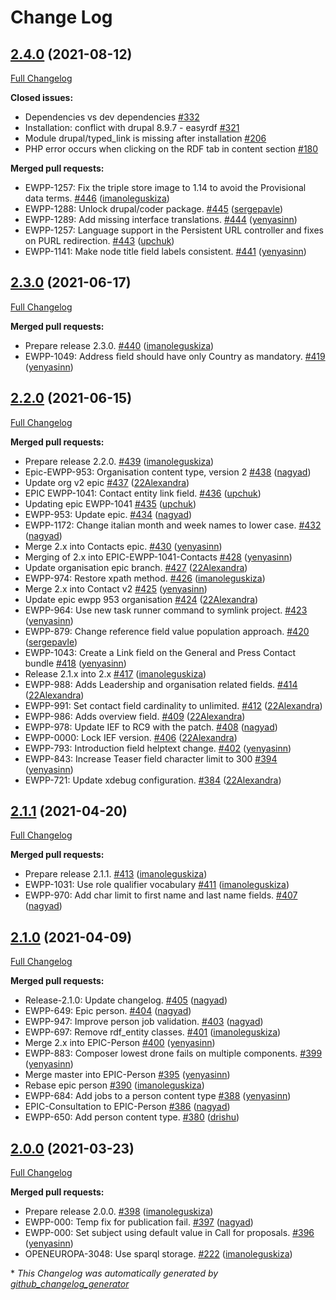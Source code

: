 # Change Log

## [2.4.0](https://github.com/openeuropa/oe_content/tree/2.4.0) (2021-08-12)
[Full Changelog](https://github.com/openeuropa/oe_content/compare/2.3.0...2.4.0)

**Closed issues:**

- Dependencies vs dev dependencies [\#332](https://github.com/openeuropa/oe_content/issues/332)
- Installation: conflict with drupal 8.9.7  - easyrdf [\#321](https://github.com/openeuropa/oe_content/issues/321)
- Module drupal/typed\_link is missing after installation [\#206](https://github.com/openeuropa/oe_content/issues/206)
- PHP error occurs when clicking on the RDF tab in content section [\#180](https://github.com/openeuropa/oe_content/issues/180)

**Merged pull requests:**

- EWPP-1257: Fix the triple store image to 1.14 to avoid the Provisional data terms. [\#446](https://github.com/openeuropa/oe_content/pull/446) ([imanoleguskiza](https://github.com/imanoleguskiza))
- EWPP-1288: Unlock drupal/coder package. [\#445](https://github.com/openeuropa/oe_content/pull/445) ([sergepavle](https://github.com/sergepavle))
- EWPP-1289: Add missing interface translations. [\#444](https://github.com/openeuropa/oe_content/pull/444) ([yenyasinn](https://github.com/yenyasinn))
- EWPP-1257: Language support in the Persistent URL controller and fixes on PURL redirection. [\#443](https://github.com/openeuropa/oe_content/pull/443) ([upchuk](https://github.com/upchuk))
- EWPP-1141: Make node title field labels consistent. [\#441](https://github.com/openeuropa/oe_content/pull/441) ([yenyasinn](https://github.com/yenyasinn))

## [2.3.0](https://github.com/openeuropa/oe_content/tree/2.3.0) (2021-06-17)
[Full Changelog](https://github.com/openeuropa/oe_content/compare/2.2.0...2.3.0)

**Merged pull requests:**

- Prepare release 2.3.0. [\#440](https://github.com/openeuropa/oe_content/pull/440) ([imanoleguskiza](https://github.com/imanoleguskiza))
- EWPP-1049: Address field should have only Country as mandatory. [\#419](https://github.com/openeuropa/oe_content/pull/419) ([yenyasinn](https://github.com/yenyasinn))

## [2.2.0](https://github.com/openeuropa/oe_content/tree/2.2.0) (2021-06-15)

[Full Changelog](https://github.com/openeuropa/oe_content/compare/2.1.1...2.2.0)

**Merged pull requests:**

- Prepare release 2.2.0. [\#439](https://github.com/openeuropa/oe_content/pull/439) ([imanoleguskiza](https://github.com/imanoleguskiza))
- Epic-EWPP-953: Organisation content type, version 2 [\#438](https://github.com/openeuropa/oe_content/pull/438) ([nagyad](https://github.com/nagyad))
- Update org v2 epic [\#437](https://github.com/openeuropa/oe_content/pull/437) ([22Alexandra](https://github.com/22Alexandra))
- EPIC EWPP-1041: Contact entity link field. [\#436](https://github.com/openeuropa/oe_content/pull/436) ([upchuk](https://github.com/upchuk))
- Updating epic EWPP-1041 [\#435](https://github.com/openeuropa/oe_content/pull/435) ([upchuk](https://github.com/upchuk))
- EWPP-953: Update epic. [\#434](https://github.com/openeuropa/oe_content/pull/434) ([nagyad](https://github.com/nagyad))
- EWPP-1172: Change italian month and week names to lower case. [\#432](https://github.com/openeuropa/oe_content/pull/432) ([nagyad](https://github.com/nagyad))
- Merge 2.x into Contacts epic. [\#430](https://github.com/openeuropa/oe_content/pull/430) ([yenyasinn](https://github.com/yenyasinn))
- Merging of 2.x into EPIC-EWPP-1041-Contacts [\#428](https://github.com/openeuropa/oe_content/pull/428) ([yenyasinn](https://github.com/yenyasinn))
- Update organisation epic branch. [\#427](https://github.com/openeuropa/oe_content/pull/427) ([22Alexandra](https://github.com/22Alexandra))
- EWPP-974: Restore xpath method. [\#426](https://github.com/openeuropa/oe_content/pull/426) ([imanoleguskiza](https://github.com/imanoleguskiza))
- Merge 2.x into Contact v2 [\#425](https://github.com/openeuropa/oe_content/pull/425) ([yenyasinn](https://github.com/yenyasinn))
- Update epic ewpp 953 organisation [\#424](https://github.com/openeuropa/oe_content/pull/424) ([22Alexandra](https://github.com/22Alexandra))
- EWPP-964: Use new task runner command to symlink project. [\#423](https://github.com/openeuropa/oe_content/pull/423) ([yenyasinn](https://github.com/yenyasinn))
- EWPP-879: Change reference field value population approach. [\#420](https://github.com/openeuropa/oe_content/pull/420) ([sergepavle](https://github.com/sergepavle))
- EWPP-1043: Create a Link field on the General and Press Contact bundle [\#418](https://github.com/openeuropa/oe_content/pull/418) ([yenyasinn](https://github.com/yenyasinn))
- Release 2.1.x into 2.x [\#417](https://github.com/openeuropa/oe_content/pull/417) ([imanoleguskiza](https://github.com/imanoleguskiza))
- EWPP-988: Adds Leadership and organisation related fields. [\#414](https://github.com/openeuropa/oe_content/pull/414) ([22Alexandra](https://github.com/22Alexandra))
- EWPP-991: Set contact field cardinality to unlimited. [\#412](https://github.com/openeuropa/oe_content/pull/412) ([22Alexandra](https://github.com/22Alexandra))
- EWPP-986: Adds overview field. [\#409](https://github.com/openeuropa/oe_content/pull/409) ([22Alexandra](https://github.com/22Alexandra))
- EWPP-978: Update IEF to RC9 with the patch. [\#408](https://github.com/openeuropa/oe_content/pull/408) ([nagyad](https://github.com/nagyad))
- EWPP-0000: Lock IEF version. [\#406](https://github.com/openeuropa/oe_content/pull/406) ([22Alexandra](https://github.com/22Alexandra))
- EWPP-793: Introduction field helptext change. [\#402](https://github.com/openeuropa/oe_content/pull/402) ([yenyasinn](https://github.com/yenyasinn))
- EWPP-843: Increase Teaser field character limit to 300 [\#394](https://github.com/openeuropa/oe_content/pull/394) ([yenyasinn](https://github.com/yenyasinn))
- EWPP-721: Update xdebug configuration. [\#384](https://github.com/openeuropa/oe_content/pull/384) ([22Alexandra](https://github.com/22Alexandra))

## [2.1.1](https://github.com/openeuropa/oe_content/tree/2.1.1) (2021-04-20)

[Full Changelog](https://github.com/openeuropa/oe_content/compare/2.1.0...2.1.1)

**Merged pull requests:**

- Prepare release 2.1.1. [\#413](https://github.com/openeuropa/oe_content/pull/413) ([imanoleguskiza](https://github.com/imanoleguskiza))
- EWPP-1031: Use role qualifier vocabulary [\#411](https://github.com/openeuropa/oe_content/pull/411) ([imanoleguskiza](https://github.com/imanoleguskiza))
- EWPP-970: Add char limit to first name and last name fields. [\#407](https://github.com/openeuropa/oe_content/pull/407) ([nagyad](https://github.com/nagyad))

## [2.1.0](https://github.com/openeuropa/oe_content/tree/2.1.0) (2021-04-09)

[Full Changelog](https://github.com/openeuropa/oe_content/compare/2.0.0...2.1.0)

**Merged pull requests:**

- Release-2.1.0: Update changelog. [\#405](https://github.com/openeuropa/oe_content/pull/405) ([nagyad](https://github.com/nagyad))
- EWPP-649: Epic person. [\#404](https://github.com/openeuropa/oe_content/pull/404) ([nagyad](https://github.com/nagyad))
- EWPP-947:  Improve person job validation. [\#403](https://github.com/openeuropa/oe_content/pull/403) ([nagyad](https://github.com/nagyad))
- EWPP-697: Remove rdf\_entity classes. [\#401](https://github.com/openeuropa/oe_content/pull/401) ([imanoleguskiza](https://github.com/imanoleguskiza))
- Merge 2.x into EPIC-Person [\#400](https://github.com/openeuropa/oe_content/pull/400) ([yenyasinn](https://github.com/yenyasinn))
- EWPP-883: Composer lowest drone fails on multiple components. [\#399](https://github.com/openeuropa/oe_content/pull/399) ([yenyasinn](https://github.com/yenyasinn))
- Merge master into EPIC-Person [\#395](https://github.com/openeuropa/oe_content/pull/395) ([yenyasinn](https://github.com/yenyasinn))
- Rebase epic person [\#390](https://github.com/openeuropa/oe_content/pull/390) ([imanoleguskiza](https://github.com/imanoleguskiza))
- EWPP-684: Add jobs to a person content type [\#388](https://github.com/openeuropa/oe_content/pull/388) ([yenyasinn](https://github.com/yenyasinn))
- EPIC-Consultation to EPIC-Person [\#386](https://github.com/openeuropa/oe_content/pull/386) ([nagyad](https://github.com/nagyad))
- EWPP-650: Add person content type. [\#380](https://github.com/openeuropa/oe_content/pull/380) ([drishu](https://github.com/drishu))

## [2.0.0](https://github.com/openeuropa/oe_content/tree/2.0.0) (2021-03-23)

[Full Changelog](https://github.com/openeuropa/oe_content/compare/1.14.0...2.0.0)

**Merged pull requests:**

- Prepare release 2.0.0. [\#398](https://github.com/openeuropa/oe_content/pull/398) ([imanoleguskiza](https://github.com/imanoleguskiza))
- EWPP-000: Temp fix for publication fail. [\#397](https://github.com/openeuropa/oe_content/pull/397) ([nagyad](https://github.com/nagyad))
- EWPP-000: Set subject using default value in Call for proposals. [\#396](https://github.com/openeuropa/oe_content/pull/396) ([yenyasinn](https://github.com/yenyasinn))
- OPENEUROPA-3048: Use sparql storage. [\#222](https://github.com/openeuropa/oe_content/pull/222) ([imanoleguskiza](https://github.com/imanoleguskiza))



\* *This Changelog was automatically generated by [github_changelog_generator](https://github.com/github-changelog-generator/github-changelog-generator)*
